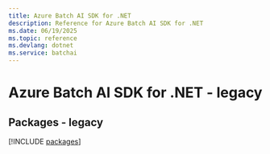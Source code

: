 ```yaml
---
title: Azure Batch AI SDK for .NET
description: Reference for Azure Batch AI SDK for .NET
ms.date: 06/19/2025
ms.topic: reference
ms.devlang: dotnet
ms.service: batchai
---
```

# Azure Batch AI SDK for .NET - legacy
## Packages - legacy
[!INCLUDE [packages](batch-ai-index.md)]